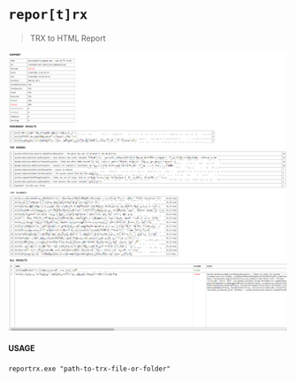 # `repor[t]rx`

> TRX to HTML Report

![Snapshot](Snapshot.png)

#### USAGE
`reportrx.exe "path-to-trx-file-or-folder"`